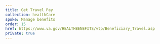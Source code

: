 ```yaml
---
title: Get Travel Pay
collection: healthCare
spoke: Manage benefits
order: 15
href: https://www.va.gov/HEALTHBENEFITS/vtp/Beneficiary_Travel.asp
private: true
---
```

